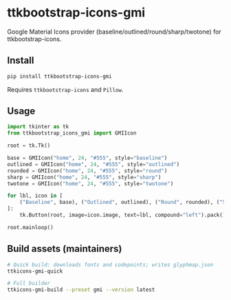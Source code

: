 # ttkbootstrap-icons-gmi

Google Material Icons provider (baseline/outlined/round/sharp/twotone) for ttkbootstrap-icons.

## Install

```bash
pip install ttkbootstrap-icons-gmi
```

Requires `ttkbootstrap-icons` and `Pillow`.

## Usage

```python
import tkinter as tk
from ttkbootstrap_icons_gmi import GMIIcon

root = tk.Tk()

base = GMIIcon("home", 24, "#555", style="baseline")
outlined = GMIIcon("home", 24, "#555", style="outlined")
rounded = GMIIcon("home", 24, "#555", style="round")
sharp = GMIIcon("home", 24, "#555", style="sharp")
twotone = GMIIcon("home", 24, "#555", style="twotone")

for lbl, icon in [
    ("Baseline", base), ("Outlined", outlined), ("Round", rounded), ("Sharp", sharp), ("TwoTone", twotone)
]:
    tk.Button(root, image=icon.image, text=lbl, compound="left").pack()

root.mainloop()
```

## Build assets (maintainers)

```bash
# Quick build: downloads fonts and codepoints; writes glyphmap.json
ttkicons-gmi-quick

# Full builder
ttkicons-gmi-build --preset gmi --version latest
```

